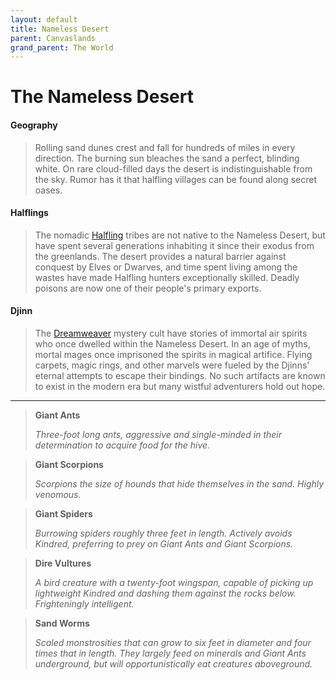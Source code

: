 ```yaml
---
layout: default
title: Nameless Desert
parent: Canvaslands
grand_parent: The World
---
```


# The Nameless Desert

#### Geography

> Rolling sand dunes crest and fall for hundreds of miles in every direction. The burning sun bleaches the sand a perfect, blinding white. On rare cloud-filled days the desert is indistinguishable from the sky. Rumor has it that halfling villages can be found along secret oases.

#### Halflings

> The nomadic [Halfling](../character_creation/race/halfling) tribes are not native to the Nameless Desert, but have spent several generations inhabiting it since their exodus from the greenlands. The desert provides a natural barrier against conquest by Elves or Dwarves, and time spent living among the wastes have made Halfling hunters exceptionally skilled. Deadly poisons are now one of their people's primary exports.

#### Djinn

> The [Dreamweaver](../character_creation/class/cleric) mystery cult have stories of immortal air spirits who once dwelled within the Nameless Desert. In an age of myths, mortal mages once imprisoned the spirits in magical artifice. Flying carpets, magic rings, and other marvels were fueled by the Djinns' eternal attempts to escape their bindings. No such artifacts are known to exist in the modern era but many wistful adventurers hold out hope.

---

> **Giant Ants**
>
> _Three-foot long ants, aggressive and single-minded in their determination to acquire food for the hive._

> **Giant Scorpions**
>
> _Scorpions the size of hounds that hide themselves in the sand. Highly venomous._

> **Giant Spiders**
> 
> _Burrowing spiders roughly three feet in length. Actively avoids Kindred, preferring to prey on Giant Ants and Giant Scorpions._

> **Dire Vultures**
> 
> _A bird creature with a twenty-foot wingspan, capable of picking up lightweight Kindred and dashing them against the rocks below. Frighteningly intelligent._

> **Sand Worms**
> 
> _Scaled monstrosities that can grow to six feet in diameter and four times that in length. They largely feed on minerals and Giant Ants underground, but will opportunistically eat creatures aboveground._